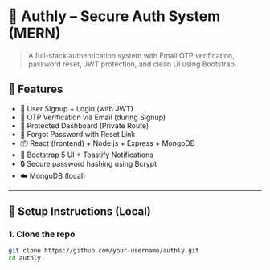 # 🔐 Authly – Secure Auth System (MERN)

> A full-stack authentication system with Email OTP verification, password reset, JWT protection, and clean UI using Bootstrap.

## 🚀 Features

- 🔑 User Signup + Login (with JWT)
- 📧 OTP Verification via Email (during Signup)
- 🔐 Protected Dashboard (Private Route)
- 🔁 Forgot Password with Reset Link
- 📦 React (frontend) + Node.js + Express + MongoDB
- 🎨 Bootstrap 5 UI + Toastify Notifications
- 🔒 Secure password hashing using Bcrypt
- ☁️ MongoDB (local)

---

## 🧪 Setup Instructions (Local)

### 1. Clone the repo

```bash
git clone https://github.com/your-username/authly.git
cd authly
